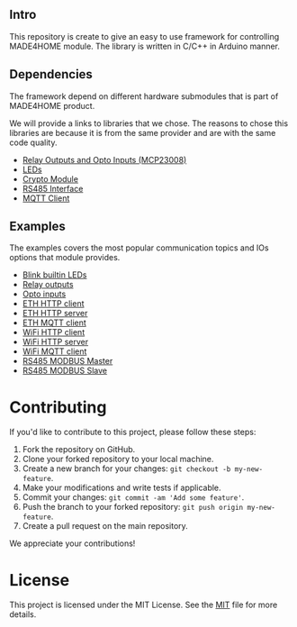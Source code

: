 ## Intro

This repository is create to give an easy to use framework for controlling MADE4HOME module. The library is written in C/C++ in Arduino manner.

## Dependencies

The framework depend on different hardware submodules that is part of MADE4HOME product.

We will provide a links to libraries that we chose. The reasons to chose this libraries are because it is from the same provider and are with the same code quality.

 - [Relay Outputs and Opto Inputs (MCP23008)](https://github.com/adafruit/Adafruit-MCP23017-Arduino-Library)
 - [LEDs](https://github.com/adafruit/Adafruit_NeoPixel)
 - [Crypto Module](https://github.com/sparkfun/SparkFun_ATECCX08a_Arduino_Library)
 - [RS485 Interface](https://github.com/eModbus/eModbus)
 - [MQTT Client](https://github.com/knolleary/pubsubclient)

## Examples

The examples covers the most popular communication topics and IOs options that module provides.

 - [Blink builtin LEDs](https://github.com/MADE4HOME/made4home/blob/develop/examples/blink_leds/blink_leds.ino)
 - [Relay outputs](https://github.com/MADE4HOME/made4home/blob/develop/examples/relays_inputs/relays_inputs.ino)
 - [Opto inputs](https://github.com/MADE4HOME/made4home/blob/develop/examples/relays_inputs/relays_inputs.ino)
 - [ETH HTTP client](https://github.com/MADE4HOME/made4home/blob/develop/examples/ethernet_web_client/ethernet_web_client.ino)
 - [ETH HTTP server](https://github.com/MADE4HOME/made4home/blob/develop/examples/ethernet_web_server/ethernet_web_server.ino)
 - [ETH MQTT client]()
 - [WiFi HTTP client](https://github.com/MADE4HOME/made4home/blob/develop/examples/wifi_web_client/wifi_web_client.ino)
 - [WiFi HTTP server](https://github.com/MADE4HOME/made4home/blob/develop/examples/wifi_web_server/wifi_web_server.ino)
 - [WiFi MQTT client]()
 - [RS485 MODBUS Master]()
 - [RS485 MODBUS Slave]()

# Contributing

If you'd like to contribute to this project, please follow these steps:

1. Fork the repository on GitHub.
2. Clone your forked repository to your local machine.
3. Create a new branch for your changes: `git checkout -b my-new-feature`.
4. Make your modifications and write tests if applicable.
5. Commit your changes: `git commit -am 'Add some feature'`.
6. Push the branch to your forked repository: `git push origin my-new-feature`.
7. Create a pull request on the main repository.

We appreciate your contributions!

# License

This project is licensed under the MIT License. See the [MIT](https://www.mit.edu/~amini/LICENSE.md) file for more details.

